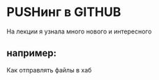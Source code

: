 # PUSHинг в GITHUB

На лекции я узнала много нового и интересного
## например:
 Как отправлять файлы в хаб